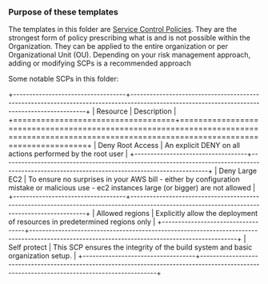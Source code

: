 ### Purpose of these templates

The templates in this folder are [Service Control Policies](https://docs.aws.amazon.com/organizations/latest/userguide/orgs_manage_policies_scps.html).
They are the strongest form of policy prescribing what is and is not possible within the Organization.
They can be applied to the entire organization or per Organizational Unit (OU).
Depending on your risk management approach, adding or modifying SCPs is a recommended approach

Some notable SCPs in this folder:

+-----------------------------------+----------------------------------------------------------------------------------------------------------------------------------------------+
| Resource                          | Description                                                                                                                                  |
+===================================+==============================================================================================================================================+
| Deny Root Access                  | An explicit DENY on all actions performed by the root user                                                                                   |
+-----------------------------------+----------------------------------------------------------------------------------------------------------------------------------------------+
| Deny Large EC2                    | To ensure no surprises in your AWS bill - either by configuration mistake or malicious use - ec2 instances large (or bigger) are not allowed |
+-----------------------------------+----------------------------------------------------------------------------------------------------------------------------------------------+
| Allowed regions                   | Explicitly allow the deployment of resources in predetermined regions only                                                                   |
+-----------------------------------+----------------------------------------------------------------------------------------------------------------------------------------------+
| Self protect                      | This SCP ensures the integrity of the build system and basic organization setup.                                                             |
+-----------------------------------+----------------------------------------------------------------------------------------------------------------------------------------------+
